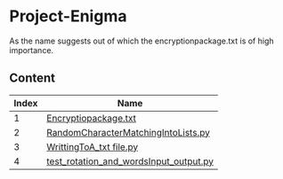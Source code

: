 # Project-Enigma
As the name suggests out of which the encryptionpackage.txt is of high importance.

## Content

| Index | Name |
|---|---|
|1 | [Encryptiopackage.txt](https://github.com/1darshanpatil/Project-Enigma/blob/main/Encryptiopackage.txt)|
|2| [RandomCharacterMatchingIntoLists.py](https://github.com/1darshanpatil/Project-Enigma/blob/main/RandomCharacterMatchingIntoLists.py)|
|3| [WrittingToA_txt file.py](https://github.com/1darshanpatil/Project-Enigma/blob/main/WrittingToA_txt%20file.py)|
|4| [test_rotation_and_wordsInput_output.py](https://github.com/1darshanpatil/Project-Enigma/blob/main/test_rotation_and_wordsInput_output.py)|
